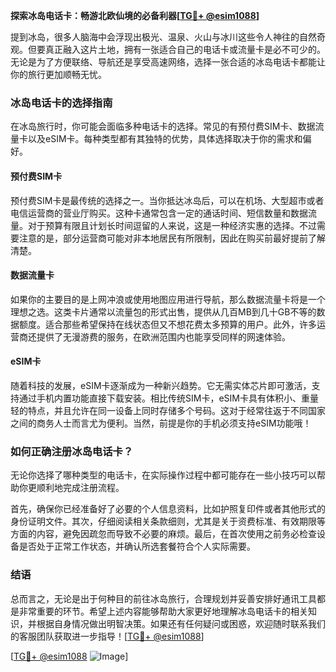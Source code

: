 **探索冰岛电话卡：畅游北欧仙境的必备利器[[TG💪+ @esim1088](https://t.me/s/esim1088)]**

提到冰岛，很多人脑海中会浮现出极光、温泉、火山与冰川这些令人神往的自然奇观。但要真正融入这片土地，拥有一张适合自己的电话卡或流量卡是必不可少的。无论是为了方便联络、导航还是享受高速网络，选择一张合适的冰岛电话卡都能让你的旅行更加顺畅无忧。

### 冰岛电话卡的选择指南

在冰岛旅行时，你可能会面临多种电话卡的选择。常见的有预付费SIM卡、数据流量卡以及eSIM卡。每种类型都有其独特的优势，具体选择取决于你的需求和偏好。

#### 预付费SIM卡

预付费SIM卡是最传统的选择之一。当你抵达冰岛后，可以在机场、大型超市或者电信运营商的营业厅购买。这种卡通常包含一定的通话时间、短信数量和数据流量。对于预算有限且计划长时间逗留的人来说，这是一种经济实惠的选择。不过需要注意的是，部分运营商可能对非本地居民有所限制，因此在购买前最好提前了解清楚。

#### 数据流量卡

如果你的主要目的是上网冲浪或使用地图应用进行导航，那么数据流量卡将是一个理想之选。这类卡片通常以流量包的形式出售，提供从几百MB到几十GB不等的数据额度。适合那些希望保持在线状态但又不想花费太多预算的用户。此外，许多运营商还提供了无漫游费的服务，在欧洲范围内也能享受同样的网速体验。

#### eSIM卡

随着科技的发展，eSIM卡逐渐成为一种新兴趋势。它无需实体芯片即可激活，支持通过手机内置功能直接下载安装。相比传统SIM卡，eSIM卡具有体积小、重量轻的特点，并且允许在同一设备上同时存储多个号码。这对于经常往返于不同国家之间的商务人士而言尤为便利。当然，前提是你的手机必须支持eSIM功能哦！

### 如何正确注册冰岛电话卡？

无论你选择了哪种类型的电话卡，在实际操作过程中都可能存在一些小技巧可以帮助你更顺利地完成注册流程。

首先，确保你已经准备好了必要的个人信息资料，比如护照复印件或者其他形式的身份证明文件。其次，仔细阅读相关条款细则，尤其是关于资费标准、有效期限等方面的内容，避免因疏忽而导致不必要的麻烦。最后，在首次使用之前务必检查设备是否处于正常工作状态，并确认所选套餐符合个人实际需要。

### 结语

总而言之，无论是出于何种目的前往冰岛旅行，合理规划并妥善安排好通讯工具都是非常重要的环节。希望上述内容能够帮助大家更好地理解冰岛电话卡的相关知识，并根据自身情况做出明智决策。如果还有任何疑问或困惑，欢迎随时联系我们的客服团队获取进一步指导！[[TG💪+ @esim1088](https://t.me/s/esim1088)]

[[TG💪+ @esim1088](https://t.me/s/esim1088) ![Image](https://i.postimg.cc/4NQfJmqS/Snipaste-2025-05-13-00-14-12.png)]